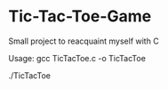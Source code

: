# Tic-Tac-Toe-Game
Small project to reacquaint myself with C 

Usage: 
gcc TicTacToe.c -o TicTacToe

./TicTacToe
